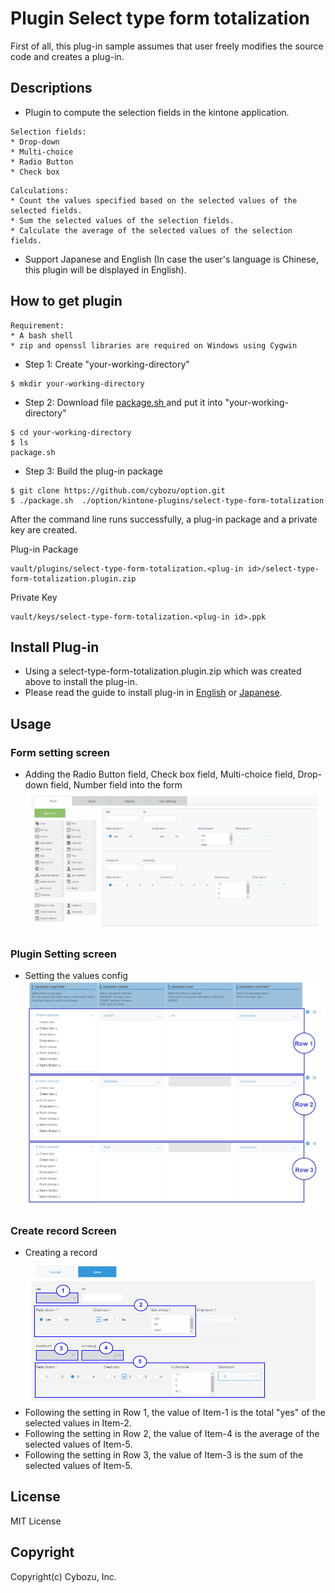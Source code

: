 # Plugin Select type form totalization
First of all, this plug-in sample assumes that user freely modifies the source code and creates a plug-in.

## Descriptions
* Plugin to compute the selection fields in the kintone application.
```
Selection fields:
* Drop-down
* Multi-choice
* Radio Button
* Check box
```
```
Calculations:
* Count the values specified based on the selected values of the selected fields.
* Sum the selected values of the selection fields.
* Calculate the average of the selected values of the selection fields.
```
* Support Japanese and English (In case the user's language is Chinese, this plugin will be displayed in English).

## How to get plugin 
```
Requirement:
* A bash shell
* zip and openssl libraries are required on Windows using Cygwin
```
* Step 1: Create "your-working-directory"
```
$ mkdir your-working-directory
```
* Step 2: Download file [package.sh ](https://github.com/kintone/plugin-sdk/blob/master/package.sh) and put it into "your-working-directory"
```
$ cd your-working-directory
$ ls
package.sh
```
* Step 3: Build the plug-in package
```
$ git clone https://github.com/cybozu/option.git
$ ./package.sh  ./option/kintone-plugins/select-type-form-totalization
```
After the command line runs successfully, a plug-in package and a private key are created.

Plug-in Package
```
vault/plugins/select-type-form-totalization.<plug-in id>/select-type-form-totalization.plugin.zip
```

Private Key
```
vault/keys/select-type-form-totalization.<plug-in id>.ppk
```

## Install Plug-in
* Using a select-type-form-totalization.plugin.zip which was created above to install the plug-in.
* Please read the guide to install plug-in in [English](https://help.cybozu.com/en/k/admin/plugin.html) or [Japanese](https://help.cybozu.com/ja/k/admin/plugin.html).


## Usage

### Form setting screen
*  Adding the Radio Button field, Check box field, Multi-choice field, Drop-down field, Number field into the form
![overview image](./readmeImage/formSetting.PNG?raw=true)
### Plugin Setting screen
* Setting the values config
![overview image](./readmeImage/pluginSetting.PNG?raw=true)
### Create record Screen
* Creating a record
![overview image](./readmeImage/setting_ssr.PNG?raw=true)
* Following the setting in Row 1, the value of Item-1 is the total "yes" of the selected values in Item-2.
* Following the setting in Row 2, the value of Item-4 is the average of the selected values of Item-5.
* Following the setting in Row 3, the value of Item-3 is the sum of the selected values of Item-5.

## License
MIT License

## Copyright
Copyright(c) Cybozu, Inc.
